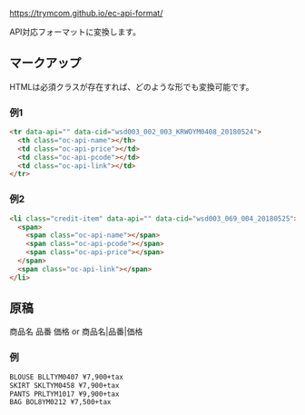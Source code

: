 https://trymcom.github.io/ec-api-format/

API対応フォーマットに変換します。

## マークアップ

HTMLは必須クラスが存在すれば、どのような形でも変換可能です。

### 例1

```html
<tr data-api="" data-cid="wsd003_002_003_KRWOYM0408_20180524">
  <th class="oc-api-name"></th>
  <td class="oc-api-price"></td>
  <td class="oc-api-pcode"></td>
  <td class="oc-api-link"></td>
</tr>
```

### 例2

```html
<li class="credit-item" data-api="" data-cid="wsd003_069_004_20180525">
  <span>
    <span class="oc-api-name"></span>
    <span class="oc-api-pcode"></span>
    <span class="oc-api-price"></span>
  </span>
  <span class="oc-api-link"></span>
</li>
```

## 原稿

商品名 品番 価格 or 商品名|品番|価格

### 例

```html
BLOUSE BLLTYM0407 ¥7,900+tax
SKIRT SKLTYM0458 ¥7,900+tax
PANTS PRLTYM1017 ¥9,900+tax
BAG BOL8YM0212 ¥7,500+tax
```